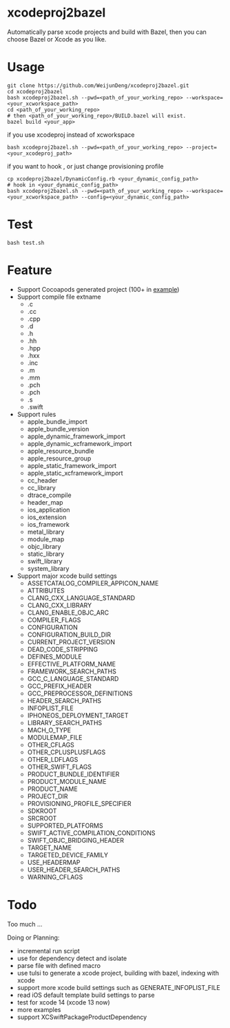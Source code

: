# xcodeproj2bazel

Automatically parse xcode projects and build with Bazel, then you can choose Bazel or Xcode as you like.

# Usage

```
git clone https://github.com/WeijunDeng/xcodeproj2bazel.git
cd xcodeproj2bazel
bash xcodeproj2bazel.sh --pwd=<path_of_your_working_repo> --workspace=<your_xcworkspace_path>
cd <path_of_your_working_repo>
# then <path_of_your_working_repo>/BUILD.bazel will exist.
bazel build <your_app>
```

if you use xcodeproj instead of xcworkspace
```
bash xcodeproj2bazel.sh --pwd=<path_of_your_working_repo> --project=<your_xcodeproj_path>
```

if you want to hook , or just change provisioning profile
```
cp xcodeproj2bazel/DynamicConfig.rb <your_dynamic_config_path>
# hook in <your_dynamic_config_path>
bash xcodeproj2bazel.sh --pwd=<path_of_your_working_repo> --workspace=<your_xcworkspace_path> --config=<your_dynamic_config_path>
```

# Test

```
bash test.sh
```

# Feature

- Support Cocoapods generated project (100+ in [example](https://github.com/WeijunDeng/xcodeproj2bazel/blob/main/examples/swift_app_with_pod_no_use_frameworks/Podfile))
- Support compile file extname
    - .c
    - .cc
    - .cpp
    - .d
    - .h
    - .hh
    - .hpp
    - .hxx
    - .inc
    - .m
    - .mm
    - .pch
    - .pch
    - .s
    - .swift
- Support rules
    - apple_bundle_import
    - apple_bundle_version
    - apple_dynamic_framework_import
    - apple_dynamic_xcframework_import
    - apple_resource_bundle
    - apple_resource_group
    - apple_static_framework_import
    - apple_static_xcframework_import
    - cc_header
    - cc_library
    - dtrace_compile
    - header_map
    - ios_application
    - ios_extension
    - ios_framework
    - metal_library
    - module_map
    - objc_library
    - static_library
    - swift_library
    - system_library
- Support major xcode build settings
    - ASSETCATALOG_COMPILER_APPICON_NAME
    - ATTRIBUTES
    - CLANG_CXX_LANGUAGE_STANDARD
    - CLANG_CXX_LIBRARY
    - CLANG_ENABLE_OBJC_ARC
    - COMPILER_FLAGS
    - CONFIGURATION
    - CONFIGURATION_BUILD_DIR
    - CURRENT_PROJECT_VERSION
    - DEAD_CODE_STRIPPING
    - DEFINES_MODULE
    - EFFECTIVE_PLATFORM_NAME
    - FRAMEWORK_SEARCH_PATHS
    - GCC_C_LANGUAGE_STANDARD
    - GCC_PREFIX_HEADER
    - GCC_PREPROCESSOR_DEFINITIONS
    - HEADER_SEARCH_PATHS
    - INFOPLIST_FILE
    - IPHONEOS_DEPLOYMENT_TARGET
    - LIBRARY_SEARCH_PATHS
    - MACH_O_TYPE
    - MODULEMAP_FILE
    - OTHER_CFLAGS
    - OTHER_CPLUSPLUSFLAGS
    - OTHER_LDFLAGS
    - OTHER_SWIFT_FLAGS
    - PRODUCT_BUNDLE_IDENTIFIER
    - PRODUCT_MODULE_NAME
    - PRODUCT_NAME
    - PROJECT_DIR
    - PROVISIONING_PROFILE_SPECIFIER
    - SDKROOT
    - SRCROOT
    - SUPPORTED_PLATFORMS
    - SWIFT_ACTIVE_COMPILATION_CONDITIONS
    - SWIFT_OBJC_BRIDGING_HEADER
    - TARGET_NAME
    - TARGETED_DEVICE_FAMILY
    - USE_HEADERMAP
    - USER_HEADER_SEARCH_PATHS
    - WARNING_CFLAGS

# Todo

Too much ...

Doing or Planning:

- incremental run script
- use for dependency detect and isolate
- parse file with defined macro
- use tulsi to generate a xcode project, building with bazel, indexing with xcode
- support more xcode build settings such as GENERATE_INFOPLIST_FILE
- read iOS default template build settings to parse
- test for xcode 14 (xcode 13 now)
- more examples
- support XCSwiftPackageProductDependency
